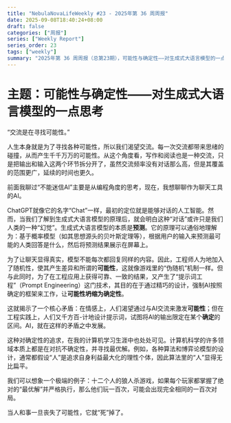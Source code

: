 ```yaml
---
title: "NebulaNovaLifeWeekly #23 - 2025年第 36 周周报"
date: 2025-09-08T18:40:24+08:00
draft: false
categories: ["周报"]
series: ["Weekly Report"]
series_order: 23
tags: ["weekly"]
summary: "2025年第 36 周周报（总第23期），可能性与确定性——对生成式大语言模型的一点思考"
---
```


# 主题：可能性与确定性——对生成式大语言模型的一点思考



“交流是在寻找可能性。”

人生本身就是为了寻找各种可能性，所以我们渴望交流。每一次交流都带来思绪的碰撞，从而产生千千万万的可能性。从这个角度看，写作和阅读也是一种交流，只是把输出和输入这两个环节拆分开了，虽然交流频率没有对话那么高，但是其覆盖的范围更广，延续的时间也更久。

前面我聊过“不能迷信AI”主要是从编程角度的思考，现在，我想聊聊作为聊天工具的AI。

ChatGPT就像它的名字“Chat”一样，最初的定位就是能够对话的人工智能。然而，当我们了解到生成式大语言模型的原理后，就会明白这种“对话”或许只是我们人类的一种“幻觉”。生成式大语言模型的本质是**预测**。它的原理可以通俗地理解为：基于概率模型（如其思想源头的贝叶斯定理等），根据用户的输入来预测最可能的人类回答是什么，然后将预测结果展示在屏幕上。

为了让聊天显得真实，模型不能每次都回复同样的内容。因此，工程师人为地加入了随机性，使其产生差异和所谓的**可能性**，这就像游戏里的“伪随机”机制一样。但与此同时，为了在工程应用上获得可靠、一致的结果，又产生了“提示词工程”（Prompt Engineering）这门技术，其目的在于通过精巧的设计，强制AI按照确定的框架来工作，让**可能性坍缩为确定性**。

这就揭示了一个核心矛盾：在情感上，人们渴望通过与AI交流来激发**可能性**；但在工程实践上，人们又千方百-计地设计提示词，试图将AI的输出限定在某个**确定**的区间。AI，就在这样的矛盾之中发展。

这种对确定性的追求，在我的计算机学习生涯中也处处可见。计算机科学的许多领域本质上都是在对抗不确定性，并寻找最优解。例如，各种算法和博弈论模型的设计，通常都假设“人”是追求自身利益最大化的理性个体，因此算法里的“人”显得无比扁平。

我们可以想象一个极端的例子：十二个人的狼人杀游戏，如果每个玩家都掌握了绝对的“最优解”并严格执行，那么他们玩一百次，可能会出现完全相同的一百次对局。

当人和事一旦丧失了可能性，它就“死”掉了。